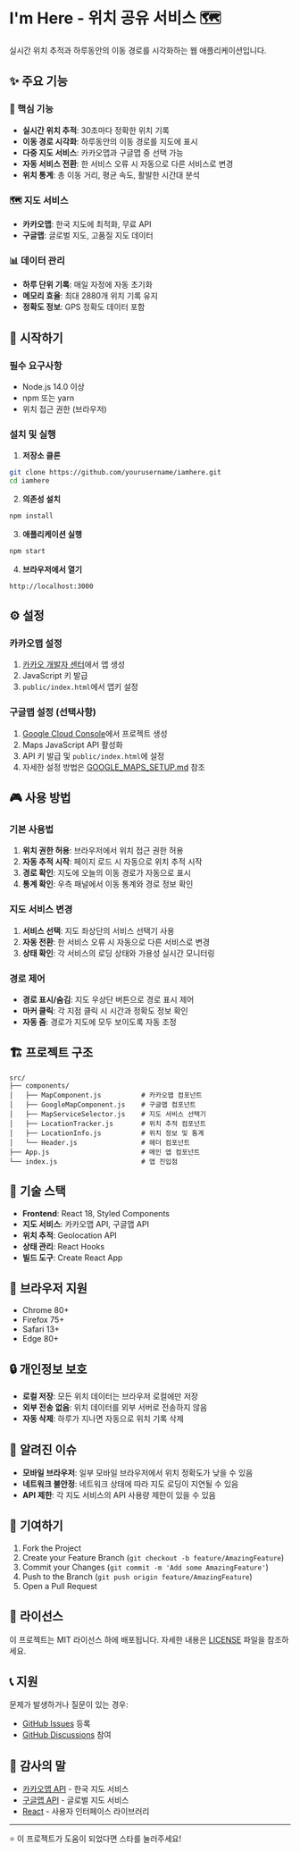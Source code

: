 # I'm Here - 위치 공유 서비스 🗺️

실시간 위치 추적과 하루동안의 이동 경로를 시각화하는 웹 애플리케이션입니다.

## ✨ 주요 기능

### 🎯 핵심 기능
- **실시간 위치 추적**: 30초마다 정확한 위치 기록
- **이동 경로 시각화**: 하루동안의 이동 경로를 지도에 표시
- **다중 지도 서비스**: 카카오맵과 구글맵 중 선택 가능
- **자동 서비스 전환**: 한 서비스 오류 시 자동으로 다른 서비스로 변경
- **위치 통계**: 총 이동 거리, 평균 속도, 활발한 시간대 분석

### 🗺️ 지도 서비스
- **카카오맵**: 한국 지도에 최적화, 무료 API
- **구글맵**: 글로벌 지도, 고품질 지도 데이터

### 📊 데이터 관리
- **하루 단위 기록**: 매일 자정에 자동 초기화
- **메모리 효율**: 최대 2880개 위치 기록 유지
- **정확도 정보**: GPS 정확도 데이터 포함

## 🚀 시작하기

### 필수 요구사항
- Node.js 14.0 이상
- npm 또는 yarn
- 위치 접근 권한 (브라우저)

### 설치 및 실행

1. **저장소 클론**
```bash
git clone https://github.com/yourusername/iamhere.git
cd iamhere
```

2. **의존성 설치**
```bash
npm install
```

3. **애플리케이션 실행**
```bash
npm start
```

4. **브라우저에서 열기**
```
http://localhost:3000
```

## ⚙️ 설정

### 카카오맵 설정
1. [카카오 개발자 센터](https://developers.kakao.com/)에서 앱 생성
2. JavaScript 키 발급
3. `public/index.html`에서 앱키 설정

### 구글맵 설정 (선택사항)
1. [Google Cloud Console](https://console.cloud.google.com/)에서 프로젝트 생성
2. Maps JavaScript API 활성화
3. API 키 발급 및 `public/index.html`에 설정
4. 자세한 설정 방법은 [GOOGLE_MAPS_SETUP.md](./GOOGLE_MAPS_SETUP.md) 참조

## 🎮 사용 방법

### 기본 사용법
1. **위치 권한 허용**: 브라우저에서 위치 접근 권한 허용
2. **자동 추적 시작**: 페이지 로드 시 자동으로 위치 추적 시작
3. **경로 확인**: 지도에 오늘의 이동 경로가 자동으로 표시
4. **통계 확인**: 우측 패널에서 이동 통계와 경로 정보 확인

### 지도 서비스 변경
1. **서비스 선택**: 지도 좌상단의 서비스 선택기 사용
2. **자동 전환**: 한 서비스 오류 시 자동으로 다른 서비스로 변경
3. **상태 확인**: 각 서비스의 로딩 상태와 가용성 실시간 모니터링

### 경로 제어
- **경로 표시/숨김**: 지도 우상단 버튼으로 경로 표시 제어
- **마커 클릭**: 각 지점 클릭 시 시간과 정확도 정보 확인
- **자동 줌**: 경로가 지도에 모두 보이도록 자동 조정

## 🏗️ 프로젝트 구조

```
src/
├── components/
│   ├── MapComponent.js          # 카카오맵 컴포넌트
│   ├── GoogleMapComponent.js    # 구글맵 컴포넌트
│   ├── MapServiceSelector.js    # 지도 서비스 선택기
│   ├── LocationTracker.js       # 위치 추적 컴포넌트
│   ├── LocationInfo.js          # 위치 정보 및 통계
│   └── Header.js                # 헤더 컴포넌트
├── App.js                       # 메인 앱 컴포넌트
└── index.js                     # 앱 진입점
```

## 🔧 기술 스택

- **Frontend**: React 18, Styled Components
- **지도 서비스**: 카카오맵 API, 구글맵 API
- **위치 추적**: Geolocation API
- **상태 관리**: React Hooks
- **빌드 도구**: Create React App

## 📱 브라우저 지원

- Chrome 80+
- Firefox 75+
- Safari 13+
- Edge 80+

## 🔒 개인정보 보호

- **로컬 저장**: 모든 위치 데이터는 브라우저 로컬에만 저장
- **외부 전송 없음**: 위치 데이터를 외부 서버로 전송하지 않음
- **자동 삭제**: 하루가 지나면 자동으로 위치 기록 삭제

## 🚨 알려진 이슈

- **모바일 브라우저**: 일부 모바일 브라우저에서 위치 정확도가 낮을 수 있음
- **네트워크 불안정**: 네트워크 상태에 따라 지도 로딩이 지연될 수 있음
- **API 제한**: 각 지도 서비스의 API 사용량 제한이 있을 수 있음

## 🤝 기여하기

1. Fork the Project
2. Create your Feature Branch (`git checkout -b feature/AmazingFeature`)
3. Commit your Changes (`git commit -m 'Add some AmazingFeature'`)
4. Push to the Branch (`git push origin feature/AmazingFeature`)
5. Open a Pull Request

## 📄 라이선스

이 프로젝트는 MIT 라이선스 하에 배포됩니다. 자세한 내용은 [LICENSE](LICENSE) 파일을 참조하세요.

## 📞 지원

문제가 발생하거나 질문이 있는 경우:
- [GitHub Issues](https://github.com/yourusername/iamhere/issues) 등록
- [GitHub Discussions](https://github.com/yourusername/iamhere/discussions) 참여

## 🙏 감사의 말

- [카카오맵 API](https://developers.kakao.com/docs/latest/ko/getting-started/sdk-js) - 한국 지도 서비스
- [구글맵 API](https://developers.google.com/maps) - 글로벌 지도 서비스
- [React](https://reactjs.org/) - 사용자 인터페이스 라이브러리

---

⭐ 이 프로젝트가 도움이 되었다면 스타를 눌러주세요!